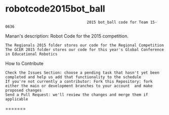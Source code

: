 # robotcode2015bot_ball

                                        2015 bot_ball code for Team 15-0636

Manan's description:
Robot Code for the 2015 competition.

    The Regionals 2015 folder stores our code for the Regional Competition
    The GCER 2015 folder stores our code for this year's Global Conference in Educational Robotics

How to Contribute

    Check the Issues Section: choose a pending task that hasn't yet been completed and help us add that functionality to the schedule
    If you're not currently a contributor: Fork this Repository: fork either the main or development branches to your account  and make proposed changes
    Send a Pull Request: we'll review the changes and merge them if applicable
=======
